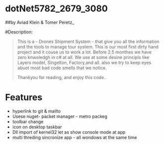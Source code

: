 # dotNet5782_2679_3080

##by Aviad Klein & Tomer Peretz_

#Description:

> This is a  - Drones Shipment System - that give you all the
>information and the tools to manage tour system.
> This is our most first dirty hand project and it couse us to work a lot.
> Before 2.5 monthes we have zero knwoledgh in c# at all.
> We use at some desine principls like Layers model, Singelton,
> Factory,and all. also we try to keep eyes abuot most bad code smells that we notice.
>
>Thankyou for reading, and enjoy this code..

# Features

- hyperlink to git & mailto
- Usese nuget- packet manager - metro packeg
- toolbar change
- icon on desktop taskbar
- Dll import of kernel32 let as show console mode at app
- multi threding sincronize app - all wondows at the same time




